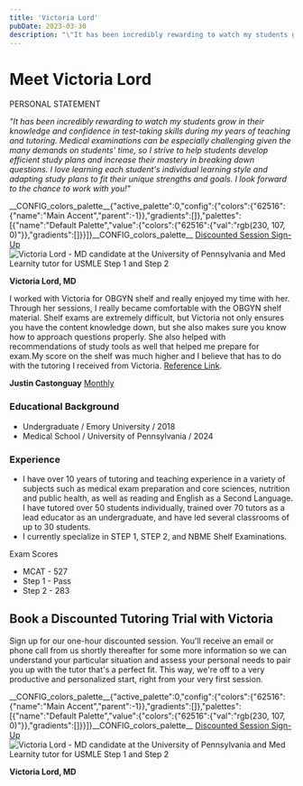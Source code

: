 ```yaml
---
title: 'Victoria Lord'
pubDate: 2023-03-30
description: "\"It has been incredibly rewarding to watch my students grow in their knowledge and confidence in testtaking skills during my years of teaching and tutoring"
---
```






# Meet Victoria Lord

PERSONAL STATEMENT

_"It has been incredibly rewarding to watch my students grow in their knowledge and confidence in test-taking skills during my years of teaching and tutoring. Medical examinations can be especially challenging given the many demands on students' time, so I strive to help students develop efficient study plans and increase their mastery in breaking down questions. I love learning each student's individual learning style and adapting study plans to fit their unique strengths and goals. I look forward to the chance to work with you!"_

\_\_CONFIG\_colors\_palette\_\_{"active\_palette":0,"config":{"colors":{"62516":{"name":"Main Accent","parent":-1}},"gradients":\[\]},"palettes":\[{"name":"Default Palette","value":{"colors":{"62516":{"val":"rgb(230, 107, 0)"}},"gradients":\[\]}}\]}\_\_CONFIG\_colors\_palette\_\_ [Discounted Session Sign-Up](/purchase-discounted-session/) ![Victoria Lord - MD candidate at the University of Pennsylvania and Med Learnity tutor for USMLE Step 1 and Step 2](https://i2xfwztd2ksbegse.public.blob.vercel-storage.com/wp/2022/09/Victoria-Lord.webp "Victoria Lord")

**Victoria Lord, MD**

I worked with Victoria for OBGYN shelf and really enjoyed my time with her. Through her sessions, I really became comfortable with the OBGYN shelf material. Shelf exams are extremely difficult, but Victoria not only ensures you have the content knowledge down, but she also makes sure you know how to approach questions properly. She also helped with recommendations of study tools as well that helped me prepare for exam.My score on the shelf was much higher and I believe that has to do with the tutoring I received from Victoria. [Reference Link](https://g.co/kgs/usq27T).

**Justin Castonguay** [Monthly](#)

### Educational Background

- Undergraduate / Emory University / 2018
- Medical School / University of Pennsylvania / 2024

### Experience

- I have over 10 years of tutoring and teaching experience in a variety of subjects such as medical exam preparation and core sciences, nutrition and public health, as well as reading and English as a Second Language. I have tutored over 50 students individually, trained over 70 tutors as a lead educator as an undergraduate, and have led several classrooms of up to 30 students.
- I currently specialize in STEP 1, STEP 2, and NBME Shelf Examinations.

Exam Scores

- MCAT - 527
- Step 1 - Pass
- Step 2 - 283

## Book a Discounted Tutoring Trial with Victoria

Sign up for our one-hour discounted session. You'll receive an email or phone call from us shortly thereafter for some more information so we can understand your particular situation and assess your personal needs to pair you up with the tutor that's a perfect fit. This way, we're off to a very productive and personalized start, right from your very first session.

\_\_CONFIG\_colors\_palette\_\_{"active\_palette":0,"config":{"colors":{"62516":{"name":"Main Accent","parent":-1}},"gradients":\[\]},"palettes":\[{"name":"Default Palette","value":{"colors":{"62516":{"val":"rgb(230, 107, 0)"}},"gradients":\[\]}}\]}\_\_CONFIG\_colors\_palette\_\_ [Discounted Session Sign-Up](/purchase-discounted-session/) ![Victoria Lord - MD candidate at the University of Pennsylvania and Med Learnity tutor for USMLE Step 1 and Step 2](https://i2xfwztd2ksbegse.public.blob.vercel-storage.com/wp/2022/09/Victoria-Lord.webp "Victoria Lord")

**Victoria Lord, MD**
